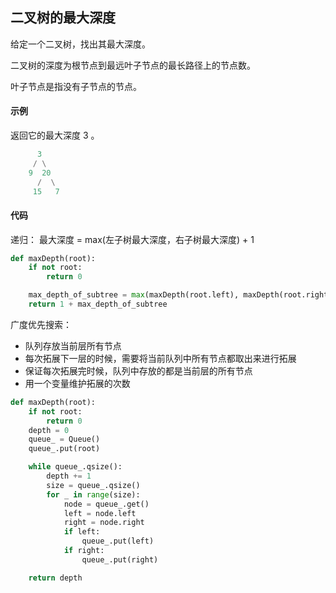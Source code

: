 ## 二叉树的最大深度
给定一个二叉树，找出其最大深度。

二叉树的深度为根节点到最远叶子节点的最长路径上的节点数。

叶子节点是指没有子节点的节点。

#### 示例
返回它的最大深度 3 。
```python
      3
     / \
    9  20
      /  \
     15   7
```

#### 代码
递归： 最大深度 = max(左子树最大深度，右子树最大深度) + 1
```python
def maxDepth(root):
    if not root:
        return 0

    max_depth_of_subtree = max(maxDepth(root.left), maxDepth(root.right))
    return 1 + max_depth_of_subtree
```

广度优先搜索：
* 队列存放当前层所有节点
* 每次拓展下一层的时候，需要将当前队列中所有节点都取出来进行拓展
* 保证每次拓展完时候，队列中存放的都是当前层的所有节点
* 用一个变量维护拓展的次数

```python
def maxDepth(root):
    if not root:
        return 0
    depth = 0
    queue_ = Queue()
    queue_.put(root)

    while queue_.qsize():
        depth += 1
        size = queue_.qsize()
        for _ in range(size):
            node = queue_.get()
            left = node.left
            right = node.right
            if left:
                queue_.put(left)
            if right:
                queue_.put(right)

    return depth
```
